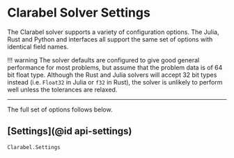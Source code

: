 # Clarabel Solver Settings


The Clarabel solver supports a variety of configuration options.   The Julia, Rust and Python
and interfaces all support the same set of options with identical field names.

!!! warning
    The solver defaults are configured to give good general performance for most problems, but 
    assume that the problem data is of 64 bit float type.   Although the Rust and Julia solvers 
    will accept 32 bit types instead (i.e. `Float32` in Julia or `f32` in Rust), the solver 
    is unlikely to perform well unless the tolerances are relaxed. 

---

The full set of options follows below.



## [Settings](@id api-settings)

```@docs
Clarabel.Settings
```


